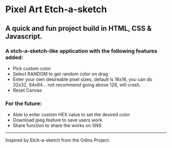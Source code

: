 # Pixel Art Etch-a-sketch

## A quick and fun project build in HTML, CSS & Javascript.

### A etch-a-sketch-like application with the following features added: 
- Pick custom color
- Select RANDOM to get random color on drag
- Enter your own desireable pixel sizes, default is 16x16, you can do 32x32, 64x64... not recommend going above 128, will crash.
- Reset Canvas

### For the future: 
- Able to enter custom HEX value to set the desired color
- Download jpeg feature to save users work
- Share function to share the works on SNS

---------------------------------------
Inspired by Etch-a-sketch from the Odins Project.
